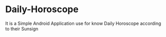 # Daily-Horoscope
 It is a Simple Android Application use for know Daily Horoscope according to their Sunsign
